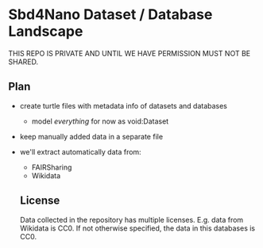 # Sbd4Nano Dataset / Database Landscape

THIS REPO IS PRIVATE AND UNTIL WE HAVE PERMISSION MUST NOT BE SHARED.

## Plan

* create turtle files with metadata info of datasets and databases
  * model *everything* for now as void:Dataset
* keep manually added data in a separate file
* we'll extract automatically data from:
  * FAIRSharing
  * Wikidata
  
  
  ## License
  
  Data collected in the repository has multiple licenses. E.g. data from Wikidata is CC0.
  If not otherwise specified, the data in this databases is CC0.
  
 
